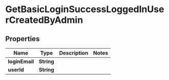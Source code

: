 
# GetBasicLoginSuccessLoggedInUserCreatedByAdmin

## Properties
Name | Type | Description | Notes
------------ | ------------- | ------------- | -------------
**loginEmail** | **String** |  | 
**userId** | **String** |  | 




